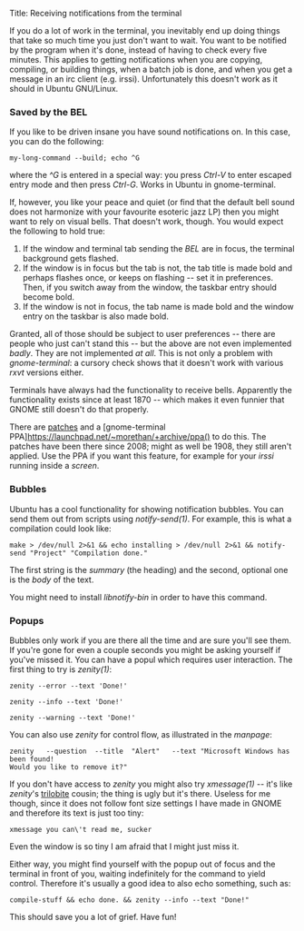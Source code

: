 Title: Receiving notifications from the terminal

<markdown>
If you do a lot of work in the terminal, you inevitably end up doing things that take so much time you just don't want to wait. You want to be notified by the program when it's done, instead of having to check every five minutes. This applies to getting notifications when you are copying, compiling, or building things, when a batch job is done, and when you get a message in an irc client (e.g. irssi). Unfortunately this doesn't work as it should in Ubuntu GNU/Linux.

### Saved by the BEL
If you like to be driven insane you have sound notifications on. In this case, you can do the following:

	my-long-command --build; echo ^G

where the *^G* is entered in a special way: you press *Ctrl-V* to enter escaped entry mode and then press *Ctrl-G*. Works in Ubuntu in gnome-terminal.

If, however, you like your peace and quiet (or find that the default bell sound does not harmonize with your favourite esoteric jazz LP) then you might want to rely on visual bells. That doesn't work, though. You would expect the following to hold true:

1. If the window and terminal tab sending the *BEL* are in focus, the terminal background gets flashed.
1. If the window is in focus but the tab is not, the tab title is made bold and perhaps flashes once, or keeps on flashing -- set it in preferences. Then, if you switch away from the window, the taskbar entry should become bold.
1. If the window is not in focus, the tab name is made bold and the window entry on the taskbar is also made bold.

Granted, all of those should be subject to user preferences -- there are people who just can't stand this -- but the above are not even implemented *badly*. They are not implemented *at all*. This is not only a problem with *gnome-terminal*: a cursory check shows that it doesn't work with various *rxvt* versions either.

Terminals have always had the functionality to receive bells. Apparently the functionality exists since at least 1870 -- which makes it even funnier that GNOME still doesn't do that properly. 

There are [patches](https://bugzilla.gnome.org/show_bug.cgi?id=557593) and a [gnome-terminal PPA]https://launchpad.net/~morethan/+archive/ppa() to do this. The patches have been there since 2008; might as well be 1908, they still aren't applied. Use the PPA if you want this feature, for example for your *irssi* running inside a *screen*.

### Bubbles
Ubuntu has a cool functionality for showing notification bubbles. You can send them out from scripts using *notify-send(1)*. For example, this is what a compilation could look like:

	make > /dev/null 2>&1 && echo installing > /dev/null 2>&1 && notify-send "Project" "Compilation done."

The first string is the *summary* (the heading) and the second, optional one is the *body* of the text.

You might need to install *libnotify-bin* in order to have this command.

### Popups
Bubbles only work if you are there all the time and are sure you'll see them. If you're gone for even a couple seconds you might be asking yourself if you've missed it. You can have a popul which requires user interaction. The first thing to try is *zenity(1)*:

	zenity --error --text 'Done!'

	zenity --info --text 'Done!'

	zenity --warning --text 'Done!'

You can also use *zenity* for control flow, as illustrated in the *manpage*:

	zenity   --question  --title  "Alert"   --text "Microsoft Windows has been found!
	Would you like to remove it?"

If you don't have access to *zenity* you might also try *xmessage(1)* -- it's like *zenity*'s [trilobite](http://en.wikipedia.org/wiki/Trilobite) cousin; the thing is ugly but it's there. Useless for me though, since it does not follow font size settings I have made in GNOME and therefore its text is just too tiny:

	xmessage you can\'t read me, sucker

Even the window is so tiny I am afraid that I might just miss it.

Either way, you might find yourself with the popup out of focus and the terminal in front of you, waiting indefinitely for the command to yield control. Therefore it's usually a good idea to also echo something, such as:

	compile-stuff && echo done. && zenity --info --text "Done!"

This should save you a lot of grief. Have fun!
</markdown>
